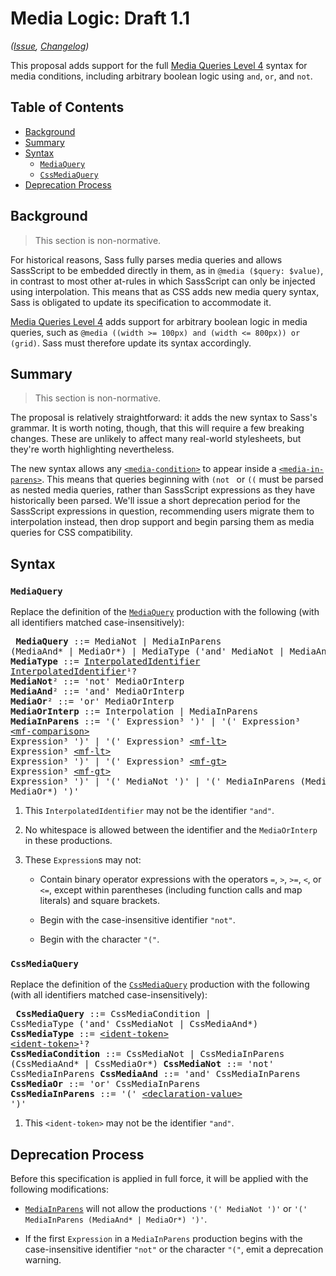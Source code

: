 # Media Logic: Draft 1.1

*([Issue](https://github.com/sass/sass/issues/2538), [Changelog](media-logic.changes.md))*

This proposal adds support for the full [Media Queries Level 4] syntax for media
conditions, including arbitrary boolean logic using `and`, `or`, and `not`.

[Media Queries Level 4]: https://www.w3.org/TR/mediaqueries-4/#media-conditions

## Table of Contents

* [Background](#background)
* [Summary](#summary)
* [Syntax](#syntax)
  * [`MediaQuery`](#mediaquery)
  * [`CssMediaQuery`](#cssmediaquery)
* [Deprecation Process](#deprecation-process)

## Background

> This section is non-normative.

For historical reasons, Sass fully parses media queries and allows SassScript to
be embedded directly in them, as in `@media ($query: $value)`, in contrast to
most other at-rules in which SassScript can only be injected using
interpolation. This means that as CSS adds new media query syntax, Sass is
obligated to update its specification to accommodate it.

[Media Queries Level 4] adds support for arbitrary boolean logic in media
queries, such as `@media ((width >= 100px) and (width <= 800px)) or (grid)`.
Sass must therefore update its syntax accordingly.

## Summary

> This section is non-normative.

The proposal is relatively straightforward: it adds the new syntax to Sass's
grammar. It is worth noting, though, that this will require a few breaking
changes. These are unlikely to affect many real-world stylesheets, but they're
worth highlighting nevertheless.

The new syntax allows any [`<media-condition>`] to appear inside a
[`<media-in-parens>`]. This means that queries beginning with `(not ` or `((`
must be parsed as nested media queries, rather than SassScript expressions as
they have historically been parsed. We'll issue a short deprecation period for
the SassScript expressions in question, recommending users migrate them to
interpolation instead, then drop support and begin parsing them as media queries
for CSS compatibility.

[`<media-condition>`]: https://drafts.csswg.org/mediaqueries-4/#typedef-media-condition
[`<media-in-parens>`]: https://drafts.csswg.org/mediaqueries-4/#typedef-media-in-parens

## Syntax

### `MediaQuery`

Replace the definition of the [`MediaQuery`] production with the following (with
all identifiers matched case-insensitively):

[`MediaQuery`]: ../spec/at-rules/media.md#sass

<x><pre>
**MediaQuery**     ::= MediaNot
&#32;                | MediaInParens (MediaAnd\* | MediaOr\*)
&#32;                | MediaType ('and' MediaNot | MediaAnd\*)
**MediaType**      ::= [InterpolatedIdentifier] [InterpolatedIdentifier]¹?
**MediaNot**²      ::= 'not' MediaOrInterp
**MediaAnd**²      ::= 'and' MediaOrInterp
**MediaOr**²       ::= 'or' MediaOrInterp
**MediaOrInterp**  ::= Interpolation | MediaInParens
**MediaInParens**  ::= '(' Expression³ ')'
&#32;                | '(' Expression³ [\<mf-comparison>] Expression³ ')'
&#32;                | '(' Expression³ [\<mf-lt>] Expression³ [\<mf-lt>] Expression³ ')'
&#32;                | '(' Expression³ [\<mf-gt>] Expression³ [\<mf-gt>] Expression³ ')'
&#32;                | '(' MediaNot ')'
&#32;                | '(' MediaInParens (MediaAnd\* | MediaOr\*) ')'
</pre></x>

[InterpolatedIdentifier]: ../spec/syntax.md#interpolatedidentifier
[\<mf-comparison>]: https://drafts.csswg.org/mediaqueries-4/#typedef-mf-comparison
[\<mf-lt>]: https://drafts.csswg.org/mediaqueries-4/#typedef-mf-lt
[\<mf-gt>]: https://drafts.csswg.org/mediaqueries-4/#typedef-mf-gt

1. This `InterpolatedIdentifier` may not be the identifier `"and"`.

2. No whitespace is allowed between the identifier and the `MediaOrInterp` in
   these productions.

3. These `Expression`s may not:

   * Contain binary operator expressions with the operators `=`, `>`, `>=`, `<`,
     or `<=`, except within parentheses (including function calls and map
     literals) and square brackets.

   * Begin with the case-insensitive identifier `"not"`.

   * Begin with the character `"("`.

### `CssMediaQuery`

Replace the definition of the [`CssMediaQuery`] production with the following (with
all identifiers matched case-insensitively):

[`CssMediaQuery`]: ../spec/at-rules/media.md#css

<x><pre>
**CssMediaQuery**     ::= CssMediaCondition
&#32;                   | CssMediaType ('and' CssMediaNot | CssMediaAnd*)
**CssMediaType**      ::= [\<ident-token>] [\<ident-token>]¹?
**CssMediaCondition** ::= CssMediaNot | CssMediaInParens (CssMediaAnd* | CssMediaOr*)
**CssMediaNot**       ::= 'not' CssMediaInParens
**CssMediaAnd**       ::= 'and' CssMediaInParens
**CssMediaOr**        ::= 'or' CssMediaInParens
**CssMediaInParens**  ::= '(' [\<declaration-value>] ')'
</pre></x>

[\<ident-token>]: https://drafts.csswg.org/css-syntax-3/#ident-token-diagram
[\<declaration-value>]: https://drafts.csswg.org/css-syntax-3/#typedef-declaration-value

1. This `<ident-token>` may not be the identifier `"and"`.

## Deprecation Process

Before this specification is applied in full force, it will be applied with the
following modifications:

* [`MediaInParens`](#mediaquery) will not allow the productions `'(' MediaNot
  ')'` or `'(' MediaInParens (MediaAnd* | MediaOr*) ')'`.

* If the first `Expression` in a `MediaInParens` production begins with the
  case-insensitive identifier `"not"` or the character `"("`, emit a deprecation
  warning.
